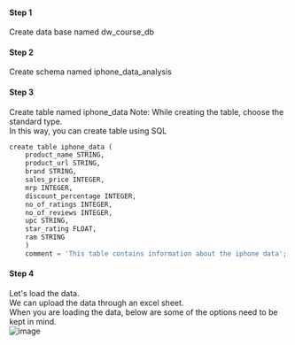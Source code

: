 #### Step 1
Create data base named dw_course_db
#### Step 2
Create schema named iphone_data_analysis
#### Step 3
Create table named iphone_data
Note: While creating the table, choose the standard type.</br>
In this way, you can create table using SQL
```python
create table iphone_data (
    product_name STRING,
    product_url STRING,
    brand STRING,
    sales_price INTEGER,
    mrp INTEGER,
    discount_percentage INTEGER,
    no_of_ratings INTEGER,
    no_of_reviews INTEGER,
    upc STRING,
    star_rating FLOAT,
    ram STRING
    )
    comment = 'This table contains information about the iphone data';
```
#### Step 4
Let's load the data.</br>
We can upload the data through an excel sheet.</br> 
When you are loading the data, below are some of the options need to be kept in mind.</br>
![image](https://github.com/user-attachments/assets/b5d98c8a-ca3b-42bd-8243-230c9d5752ee)

